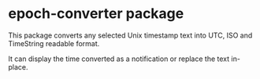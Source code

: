 # epoch-converter package

This package converts any selected Unix timestamp text into UTC, ISO and TimeString readable format.

It can display the time converted as a notification or replace the text in-place.
